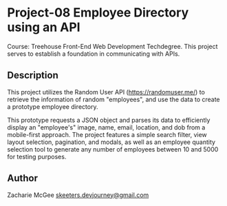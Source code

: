
# Project-08 Employee Directory using an API

Course: Treehouse Front-End Web Development Techdegree.
This project serves to establish a foundation in communicating with APIs.

## Description

This project utilizes the Random User API (https://randomuser.me/) to retrieve the information of random "employees", and use the data to create a prototype employee directory.

This prototype requests a JSON object and parses its data to efficiently display an "employee's" image, name, email, location, and dob from a mobile-first approach. The project features a simple search filter, view layout selection, pagination, and modals, as well as an employee quantity selection tool to generate any number of employees between 10 and 5000 for testing purposes.
 

## Author

Zacharie McGee
skeeters.devjourney@gmail.com

